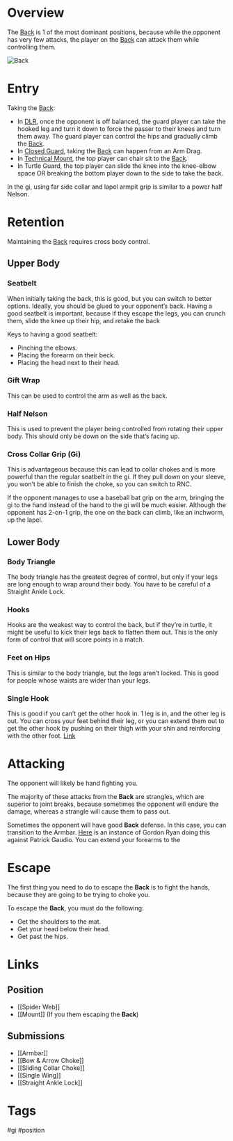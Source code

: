 # Overview
The <u>Back</u> is 1 of the most dominant positions, because while the opponent has very few attacks, the player on the <u>Back</u> can attack them while controlling them.

![Back](https://evolve-mma.com/wp-content/uploads/2022/03/back-mount.jpg)
# Entry
Taking the <u>Back</u>:
- In [DLR](obsidian://open?vault=Obsidian-BJJ-Notes&file=Guards%2FDe%20La%20Riva), once the opponent is off balanced, the guard player can take the hooked leg and turn it down to force the passer to their knees and turn them away. The guard player can control the hips and gradually climb the <u>Back</u>.
- In [Closed Guard](obsidian://open?vault=Obsidian-BJJ-Notes&file=Guards%2FClosed%20Guard), taking the <u>Back</u> can happen from an Arm Drag.
- In [Technical Mount](obsidian://open?vault=Obsidian-BJJ-Notes&file=Positions%2FTechnical%20Mount), the top player can chair sit to the <u>Back</u>.
- In Turtle Guard, the top player can slide the knee into the knee-elbow space OR breaking the bottom player down to the side to take the back.

In the gi, using far side collar and lapel armpit grip is similar to a power half Nelson.
# Retention
Maintaining the <u>Back</u> requires cross body control.
## Upper Body
### Seatbelt
When initially taking the back, this is good, but you can switch to better options. Ideally, you should be glued to your opponent’s back. Having a good seatbelt is important, because if they escape the legs, you can crunch them, slide the knee up their hip, and retake the back

Keys to having a good seatbelt:
- Pinching the elbows.
- Placing the forearm on their beck.
- Placing the head next to their head.
### Gift Wrap
This can be used to control the arm as well as the back.
### Half Nelson
This is used to prevent the player being controlled from rotating their upper body. This should only be down on the side that’s facing up.
### Cross Collar Grip (Gi)
This is advantageous because this can lead to collar chokes and is more powerful than the regular seatbelt in the gi. If they pull down on your sleeve, you won’t be able to finish the choke, so you can switch to RNC.

If the opponent manages to use a baseball bat grip on the arm, bringing the gi to the hand instead of the hand to the gi will be much easier. Although the opponent has 2-on-1 grip, the one on the back can climb, like an inchworm, up the lapel.
## Lower Body
### Body Triangle
The body triangle has the greatest degree of control, but only if your legs are long enough to wrap around their body. You have to be careful of a Straight Ankle Lock.
### Hooks
Hooks are the weakest way to control the back, but if they’re in turtle, it might be useful to kick their legs back to flatten them out. This is the only form of control that will score points in a match.
### Feet on Hips
This is similar to the body triangle, but the legs aren’t locked. This is good for people whose waists are wider than your legs.
### Single Hook
This is good if you can’t get the other hook in. 1 leg is in, and the other leg is out. You can cross your feet behind their leg, or you can extend them out to get the other hook by pushing on their thigh with your shin and reinforcing with the other foot. [Link](https://www.youtube.com/watch?v=pUECcQ8JJeA)
# Attacking
The opponent will likely be hand fighting you.

The majority of these attacks from the **Back** are strangles, which are superior to joint breaks, because sometimes the opponent will endure the damage, whereas a strangle will cause them to pass out.

Sometimes the opponent will have good **Back** defense. In this case, you can transition to the Armbar. [Here](https://youtu.be/xN0HUe8e2z0?si=lA9RZI6RCukJeAyK&t=1048) is an instance of Gordon Ryan doing this against Patrick Gaudio. You can extend your forearms to the 
# Escape
The first thing you need to do to escape the **Back** is to fight the hands, because they are going to be trying to choke you.

To escape the **Back**, you must do the following:
- Get the shoulders to the mat.
- Get your head below their head.
- Get past the hips.
# Links
## Position
- [[Spider Web]]
- [[Mount]] (If you them escaping the **Back**)
## Submissions
- [[Armbar]]
- [[Bow & Arrow Choke]]
- [[Sliding Collar Choke]]
- [[Single Wing]]
- [[Straight Ankle Lock]]
# Tags
#gi #position 